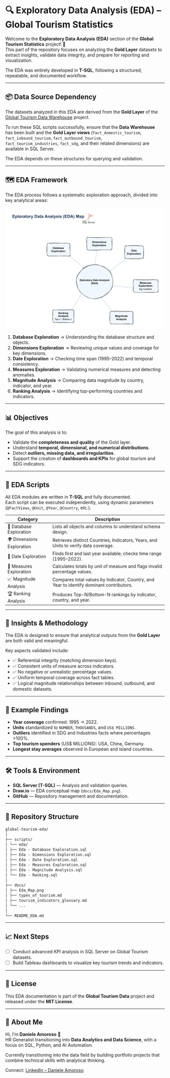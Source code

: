 # 🔍 Exploratory Data Analysis (EDA) – Global Tourism Statistics

Welcome to the **Exploratory Data Analysis (EDA)** section of the **Global Tourism Statistics** project! 🧠  
This part of the repository focuses on analyzing the **Gold Layer** datasets to extract insights, validate data integrity, and prepare for reporting and visualization.  

The EDA was entirely developed in **T-SQL**, following a structured, repeatable, and documented workflow.  

---

## 📦 Data Source Dependency

The datasets analyzed in this EDA are derived from the **Gold Layer** of the  
[Global Tourism Data Warehouse](https://github.com/Daniele1388/DWH---Global-Tourism-Project) project.  

To run these SQL scripts successfully, ensure that the **Data Warehouse**  
has been built and the **Gold Layer views** (`fact_domestic_tourism`, `fact_inbound_tourism`, `fact_outbound_tourism`,  
`fact_tourism_industries`, `fact_sdg`, and their related dimensions) are available in SQL Server.  

The EDA depends on these structures for querying and validation.

---

## 🗺️ EDA Framework

The EDA process follows a systematic exploration approach, divided into key analytical areas:  

![EDA Map](docs/Eda_Map.png)

1. **Database Exploration** → Understanding the database structure and objects.  
2. **Dimensions Exploration** → Reviewing unique values and coverage for key dimensions.  
3. **Date Exploration** → Checking time span (1995–2022) and temporal consistency.  
4. **Measures Exploration** → Validating numerical measures and detecting anomalies.  
5. **Magnitude Analysis** → Comparing data magnitude by country, indicator, and year.  
6. **Ranking Analysis** → Identifying top-performing countries and indicators.

---

## 📊 Objectives

The goal of this analysis is to:  

- Validate the **completeness and quality** of the Gold layer.  
- Understand **temporal, dimensional, and numerical distributions**.  
- Detect **outliers, missing data, and irregularities**.  
- Support the creation of **dashboards and KPIs** for global tourism and SDG indicators.  

---

## 🧩 EDA Scripts

All EDA modules are written in **T-SQL** and fully documented.  
Each script can be executed independently, using dynamic parameters (`@FactViews`, `@Unit`, `@Year`, `@Country`, etc.).  

| Category | Description |
|----------|-------------|
| 🧱 Database Exploration | Lists all objects and columns to understand schema design. |
| 🌍 Dimensions Exploration | Retrieves distinct Countries, Indicators, Years, and Units to verify data coverage. |
| 📅 Date Exploration | Finds first and last year available; checks time range (1995–2022). |
| 📏 Measures Exploration | Calculates totals by unit of measure and flags invalid percentage values. |
| 📈 Magnitude Analysis | Compares total values by Indicator, Country, and Year to identify dominant contributors. |
| 🏆 Ranking Analysis | Produces Top-N/Bottom-N rankings by indicator, country, and year. |

---

## 🧠 Insights & Methodology

The EDA is designed to ensure that analytical outputs from the **Gold Layer** are both valid and meaningful.  

Key aspects validated include:
- ✅ Referential integrity (matching dimension keys).  
- ✅ Consistent units of measure across indicators.  
- ✅ No negative or unrealistic percentage values.  
- ✅ Uniform temporal coverage across fact tables.  
- ✅ Logical magnitude relationships between inbound, outbound, and domestic datasets.  

---

## 🧮 Example Findings

- **Year coverage** confirmed: 1995 → 2022.  
- **Units** standardized to `NUMBER`, `THOUSANDS`, and `US$ MILLIONS`.  
- **Outliers** identified in SDG and Industries facts where percentages >100%.  
- **Top tourism spenders** (US$ MILLIONS): USA, China, Germany.  
- **Longest stay averages** observed in European and island countries.  

---

## 🛠️ Tools & Environment

- **SQL Server (T-SQL)** — Analysis and validation queries.  
- **Draw.io** — EDA conceptual map (`docs/Eda_Map.png`).  
- **GitHub** — Repository management and documentation.  

---

## 📂 Repository Structure

```
global-tourism-eda/
│
├── scripts/
│ └── eda/
│ ├── Eda - Database Exploration.sql
│ ├── Eda - Dimensions Exploration.sql
│ ├── Eda - Date Exploration.sql
│ ├── Eda - Measures Exploration.sql
│ ├── Eda - Magnitude Analysis.sql
│ └── Eda - Ranking.sql
│
├── docs/
│ ├── Eda_Map.png
│ ├── types_of_tourism.md
│ ├── tourism_indicators_glossary.md
│ └── ...
│
└── README_EDA.md
```

---

## 📈 Next Steps

- [ ] Conduct advanced KPI analysis in SQL Server on Global Tourism datasets.  
- [ ] Build Tableau dashboards to visualize key tourism trends and indicators.  

---

## 🧾 License

This EDA documentation is part of the **Global Tourism Data** project and released under the **MIT License**.  

---

## 🌟 About Me

Hi, I’m **Daniele Amoroso** 👋  
HR Generalist transitioning into **Data Analytics and Data Science**, with a focus on SQL, Python, and AI Automation.

Currently transitioning into the data field by building portfolio projects that combine technical skills with analytical thinking.

Connect: [LinkedIn – Daniele Amoroso](https://www.linkedin.com/in/daniele-a-080786b7/)

